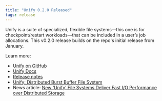 ```yaml
---
title: "Unify 0.2.0 Released"
tags: release
---
```


Unify is a suite of specialized, flexible file systems&mdash;this one is for checkpoint/restart workloads&mdash;that can be included in a user’s job allocations. This v0.2.0 release builds on the repo's initial release from January.

Learn more:
- [Unify on GitHub](https://github.com/LLNL/UnifyFS)
- [Unify Docs](https://unifyfs.readthedocs.io/en/latest/)
- [Release notes](https://github.com/LLNL/UnifyFS/releases/tag/v0.2.0)
- [Unify: Distributed Burst Buffer File System](https://computing.llnl.gov/projects/unify)
- News article: [New ‘Unify’ File Systems Deliver Fast I/O Performance over Distributed Storage](https://computing.llnl.gov/newsroom/new-unify-file-systems-deliver-fast-io-performance-over-distributed-storage)
